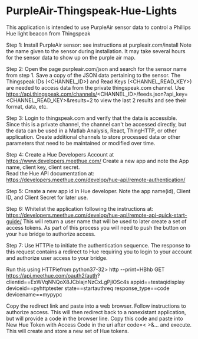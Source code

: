 # PurpleAir-Thingspeak-Hue-Lights

This application is intended to use PurpleAir sensor data to control a Phillips Hue light beacon from Thingspeak

Step 1:  Install PurpleAir sensor:   see instructions at purpleair.com/install
  Note the name given to the sensor during installation.
  It may take several hours for the sensor data to show up on the purple air map.  
  
Step 2:  Open the page purpleair.com/json and search for the sensor name from step 1. 
  Save a copy of the JSON data pertaining to the sensor.  The Thingspeak IDs (<CHANNEL_ID>) and Read Keys (<CHANNEL_READ_KEY>) are
  needed to access data from the private thingspeak.com channel.
  Use https://api.thingspeak.com/channels/<CHANNEL_ID>/feeds.json?api_key=<CHANNEL_READ_KEY>&results=2 to view the last 2 results
  and see their format, data, etc.   
  
Step 3:  Login to thingspeak.com and verify that the data is accessible.  Since this is a private channel, the channel can't be accessed 
  directly, but the data can be used in a Matlab Analysis, React, ThingHTTP, or other application.
  Create additional channels to store processed data or other parameters that need to be maintained or modified over time.  

Step 4:  Create a Hue Developers Account at https://www.developers.meethue.com/
  Create a new app and note the App name, client key, client secret.  
  Read the Hue API documentation at: https://developers.meethue.com/develop/hue-api/remote-authentication/
  
Step 5:  Create a new app id in Hue developer.  Note the app name(id), Client ID, and Client Secret for later use.  

Step 6: Whitelist the application following the instructions at: https://developers.meethue.com/develop/hue-api/remote-api-quick-start-guide/  This will return a user name that will be used to later create a set of access tokens.   As part of this process you will need to push the button on your hue bridge to authorize access.  

Step 7:  Use HTTPie to initiate the authentication sequence.  The response to this request contains a redirect to Hue requiring you to login to your account and authorize user access to your bridge.  
 
Run this using HTTPiefrom python37-32> 
http --print=HBhb GET https://api.meethue.com/oauth2/auth? clientid==ExWVqNNQoX8JCblajnNzCxLgPjlOSc4s appid==testaqidisplay deviceid==pyhttptester state==startauthreq response_type==code devicename==mypypc

 Copy the redirect link and paste into a web browser.  Follow instructions to authorize access.  This will then redirect back to a nonexistant application, but will provide a code in the browser line.  Copy this code and paste into New Hue Token with Access Code in the uri after code=<    >&...  and execute.  This will create and store a new set of Hue tokens.  
 

